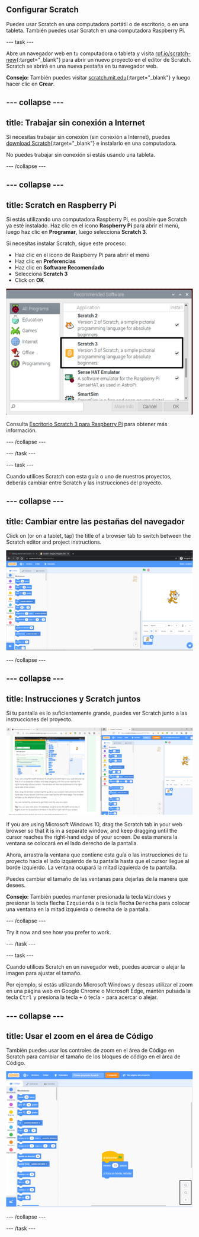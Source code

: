 ## Configurar Scratch
Puedes usar Scratch en una computadora portátil o de escritorio, o en una tableta. También puedes usar Scratch en una computadora Raspberry Pi.

--- task ---

Abre un navegador web en tu computadora o tableta y visita [rpf.io/scratch-new](https://rpf.io/scratch-new){:target="_blank"} para abrir un nuevo proyecto en el editor de Scratch. Scratch se abrirá en una nueva pestaña en tu navegador web.

**Consejo:** También puedes visitar [scratch.mit.edu](https://scratch.mit.edu/){:target="_blank"} y luego hacer clic en **Crear**.

--- collapse ---
---
title: Trabajar sin conexión a Internet
---

Si necesitas trabajar sin conexión (sin conexión a Internet), puedes [download Scratch](https://scratch.mit.edu/download){:target="_blank"} e instalarlo en una computadora.

No puedes trabajar sin conexión si estás usando una tableta.

--- /collapse ---

--- collapse ---
---
title: Scratch en Raspberry Pi
---

Si estás utilizando una computadora Raspberry Pi, es posible que Scratch ya esté instalado. Haz clic en el icono **Raspberry Pi** para abrir el menú, luego haz clic en **Programar**, luego selecciona **Scratch 3**.

Si necesitas instalar Scratch, sigue este proceso:
+ Haz clic en el icono de Raspberry Pi para abrir el menú
+ Haz clic en **Preferencias**
+ Haz clic en **Software Recomendado**
+ Selecciona **Scratch 3**
+ Click on **OK**

![Texto de software recomendado con Scratch 3 seleccionado.](images/recommended-software-scratch-3.png)

Consulta [Escritorio Scratch 3 para Raspberry Pi](https://www.raspberrypi.org/blog/scratch-3-desktop-for-raspbian-on-raspberry-pi/) para obtener más información.

--- /collapse ---

--- /task ---

--- task ---

Cuando utilices Scratch con esta guía o uno de nuestros proyectos, deberás cambiar entre Scratch y las instrucciones del proyecto.

--- collapse ---
---
title: Cambiar entre las pestañas del navegador
---

Click on (or on a tablet, tap) the title of a browser tab to switch between the Scratch editor and project instructions.

![Un navegador con dos pestañas.](images/two-tabs.png)

--- /collapse ---

--- collapse ---
---
title: Instrucciones y Scratch juntos
---

Si tu pantalla es lo suficientemente grande, puedes ver Scratch junto a las instrucciones del proyecto.

![Instrucciones y Scratch juntos.](images/side-by-side.png)

If you are using Microsoft Windows 10, drag the Scratch tab in your web browser so that it is in a separate window, and keep dragging until the cursor reaches the right-hand edge of your screen. De esta manera la ventana se colocará en el lado derecho de la pantalla.

Ahora, arrastra la ventana que contiene esta guía o las instrucciones de tu proyecto hacia el lado izquierdo de tu pantalla hasta que el cursor llegue al borde izquierdo. La ventana ocupará la mitad izquierda de tu pantalla.

Puedes cambiar el tamaño de las ventanas para dejarlas de la manera que desees.

**Consejo:** También puedes mantener presionada la tecla <kbd>Windows</kbd> y presionar la tecla flecha <kbd>Izquierda</kbd> o la tecla flecha <kbd>Derecha</kbd> para colocar una ventana en la mitad izquierda o derecha de la pantalla.

--- /collapse ---

Try it now and see how you prefer to work.

--- /task ---

--- task ---

Cuando utilices Scratch en un navegador web, puedes acercar o alejar la imagen para ajustar el tamaño.

Por ejemplo, si estás utilizando Microsoft Windows y deseas utilizar el zoom en una página web en Google Chrome o Microsoft Edge, mantén pulsada la tecla <kbd>Ctrl</kbd> y presiona la tecla <kbd>+</kbd> ó tecla <kbd>-</kbd> para acercar o alejar.

--- collapse ---
---
title: Usar el zoom en el área de Código
---

También puedes usar los controles de zoom en el área de Código en Scratch para cambiar el tamaño de los bloques de código en el área de Código.

![Los controles de zoom en el área de Código.](images/zoom-code-area.png)

--- /collapse ---

--- /task ---

